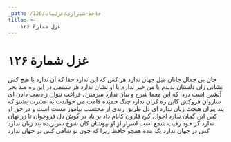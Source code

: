 ```yaml
---
_path: /حافظ-شیرازی/غزلیات/126
title: >-
    غزل شمارهٔ ۱۲۶
---
```

# غزل شمارهٔ ۱۲۶

جان بی جمال جانان میل جهان ندارد
هر کس که این ندارد حقا که آن ندارد
با هیچ کس نشانی زان دلستان ندیدم
یا من خبر ندارم یا او نشان ندارد
هر شبنمی در این ره صد بحر آتشین است
دردا که این معما شرح و بیان ندارد
سرمنزل فراغت نتوان ز دست دادن
ای ساروان فروکش کاین ره کران ندارد
چنگ خمیده قامت می خواندت به عشرت
بشنو که پند پیران هیچت زیان ندارد
ای دل طریق رندی از محتسب بیاموز
مست است و در حق او کس این گمان ندارد
احوال گنج قارون کایام داد بر باد
در گوش دل فروخوان تا زر نهان ندارد
گر خود رقیب شمع است اسرار از او بپوشان
کان شوخ سربریده بند زبان ندارد
کس در جهان ندارد یک بنده همچو حافظ
زیرا که چون تو شاهی کس در جهان ندارد
